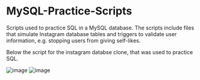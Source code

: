 # MySQL-Practice-Scripts

Scripts used to practice SQL in a MySQL database. The scripts include files that simulate Instagram database tables and triggers to validate user information, e.g. stopping users from giving self-likes.

Below the script for the instagram databse clone, that was used to practice SQL.

![image](https://user-images.githubusercontent.com/102123401/169633954-44a5bcf9-2bdb-4418-aef7-38d27112dcb5.png)
![image](https://user-images.githubusercontent.com/102123401/169634027-51131d8c-d40c-4057-be43-7570dd254919.png)



